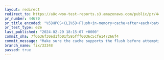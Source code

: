 ```yaml
---
layout: redirect
redirect_to: https://a8c-woo-test-reports.s3.amazonaws.com/public/pr/44670/e2e/index.html
pr_number: 44670
pr_title_encoded: "%5BHPOS+CLI%5D+Flush+in-memory+cache+after+each+batch+in+migration"
pr_test_type: e2e
last_published: "2024-02-29 18:15:07 +0000"
commit_sha: 7f6636f30ed1fb01f595fff0036c5cfe147266f4
commit_message: "Make sure the cache supports the flush before attempting it"
branch_name: fix/33348
passed: true
---
```

